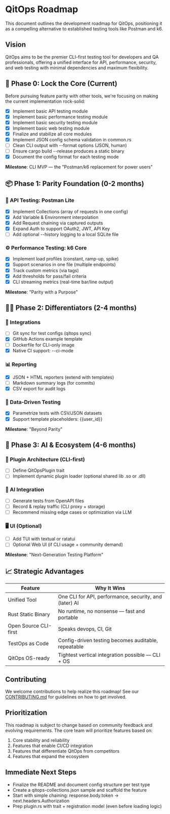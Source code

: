 # QitOps Roadmap

This document outlines the development roadmap for QitOps, positioning it as a compelling alternative to established testing tools like Postman and k6.

## Vision

QitOps aims to be the premier CLI-first testing tool for developers and QA professionals, offering a unified interface for API, performance, security, and web testing with minimal dependencies and maximum flexibility.

## 🔁 Phase 0: Lock the Core (Current)

Before pursuing feature parity with other tools, we're focusing on making the current implementation rock-solid:

- [x] Implement basic API testing module
- [x] Implement basic performance testing module
- [x] Implement basic security testing module
- [x] Implement basic web testing module
- [x] Finalize and stabilize all core modules
- [x] Implement JSON config schema validation in common.rs
- [ ] Clean CLI output with --format options (JSON, human)
- [ ] Ensure cargo build --release produces a static binary
- [x] Document the config format for each testing mode

**Milestone**: CLI MVP — the "Postman/k6 replacement for power users"

## 📦 Phase 1: Parity Foundation (0-2 months)

### 🧪 API Testing: Postman Lite
- [x] Implement Collections (array of requests in one config)
- [x] Add Variable & Environment interpolation
- [x] Add Request chaining via captured outputs
- [x] Expand Auth to support OAuth2, JWT, API Key
- [ ] Add optional --history logging to a local SQLite file

### ⚙️ Performance Testing: k6 Core
- [x] Implement load profiles (constant, ramp-up, spike)
- [x] Support scenarios in one file (multiple endpoints)
- [x] Track custom metrics (via tags)
- [x] Add thresholds for pass/fail criteria
- [x] CLI streaming metrics (real-time bar/line output)

**Milestone**: "Parity with a Purpose"

## 🧑‍💻 Phase 2: Differentiators (2-4 months)

### 🔧 Integrations
- [ ] Git sync for test configs (qitops sync)
- [x] GitHub Actions example template
- [ ] Dockerfile for CLI-only image
- [x] Native CI support: --ci-mode

### 📊 Reporting
- [x] JSON + HTML reporters (extend with templates)
- [ ] Markdown summary logs (for commits)
- [x] CSV export for audit logs

### 🧪 Data-Driven Testing
- [x] Parametrize tests with CSV/JSON datasets
- [x] Support template placeholders: {{user_id}}

**Milestone**: "Beyond Parity"

## 🧠 Phase 3: AI & Ecosystem (4-6 months)

### 🔌 Plugin Architecture (CLI-first)
- [ ] Define QitOpsPlugin trait
- [ ] Implement dynamic plugin loader (optional shared lib .so or .dll)

### 🧠 AI Integration
- [ ] Generate tests from OpenAPI files
- [ ] Record & replay traffic (CLI proxy + storage)
- [ ] Recommend missing edge cases or optimization via LLM

### 🖥️ UI (Optional)
- [ ] Add TUI with textual or ratatui
- [ ] Optional Web UI (if CLI usage + community demand)

**Milestone**: "Next-Generation Testing Platform"

## 📈 Strategic Advantages

| Feature | Why It Wins |
|---------|-------------|
| Unified Tool | One CLI for API, performance, security, and (later) AI |
| Rust Static Binary | No runtime, no nonsense — fast and portable |
| Open Source CLI-first | Speaks devops, CI, Git |
| TestOps as Code | Config-driven testing becomes auditable, repeatable |
| QitOps OS-ready | Tightest vertical integration possible — CLI + OS |

## Contributing

We welcome contributions to help realize this roadmap! See our [CONTRIBUTING.md](CONTRIBUTING.md) for guidelines on how to get involved.

## Prioritization

This roadmap is subject to change based on community feedback and evolving requirements. The core team will prioritize features based on:

1. Core stability and reliability
2. Features that enable CI/CD integration
3. Features that differentiate QitOps from competitors
4. Features that expand the ecosystem

## Immediate Next Steps

- Finalize the README and document config structure per test type
- Create a qitops-collections.json sample and scaffold the feature
- Start with simple chaining: response.body.token → next.headers.Authorization
- Prep plugin.rs with trait + registration model (even before loading logic)
